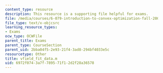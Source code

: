 ```yaml
---
content_type: resource
description: This resource is a supporting file helpful for exams.
file: /media/courses/6-079-introduction-to-convex-optimization-fall-2009/6972f0743a7f789571f12d2f28a36578_vfield_fit_data.m
file_type: text/x-objcsrc
learning_resource_types:
- Exams
ocw_type: OCWFile
parent_title: Exams
parent_type: CourseSection
parent_uid: 2bba04f5-2e93-21f4-3ad8-294bf4033e5c
resourcetype: Other
title: vfield_fit_data.m
uid: 6972f074-3a7f-7895-71f1-2d2f28a36578
---
```

